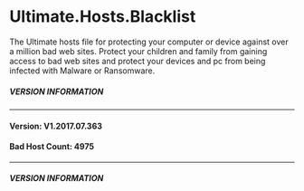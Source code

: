 # Ultimate.Hosts.Blacklist
The Ultimate hosts file for protecting your computer or device against over a million bad web sites. Protect your children and family from gaining access to bad web sites and protect your devices and pc from being infected with Malware or Ransomware.

##### VERSION INFORMATION #
********************************************
#### Version: V1.2017.07.363
#### Bad Host Count: 4975
********************************************
##### VERSION INFORMATION ##

